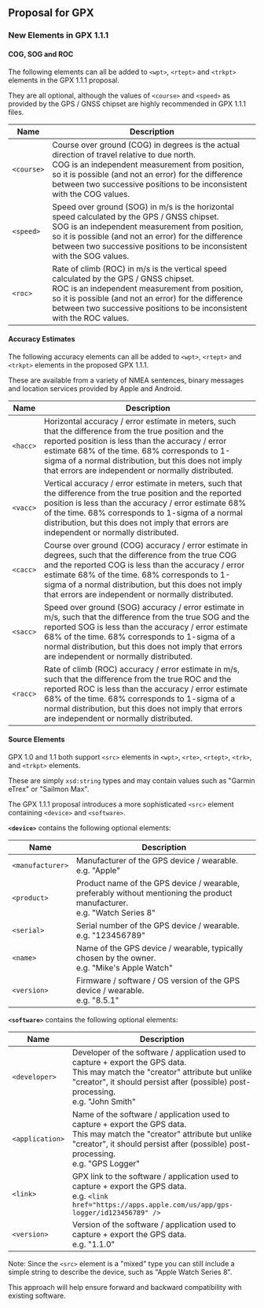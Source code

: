 ## Proposal for GPX

### New Elements in GPX 1.1.1

#### COG, SOG and ROC

The following elements can all be added to `<wpt>`, `<rtept>` and `<trkpt>` elements in the GPX 1.1.1 proposal.

They are all optional, although the values of `<course>` and `<speed>` as provided by the GPS / GNSS chipset are highly recommended in GPX 1.1.1 files.

| Name       | Description                                                  |
| ---------- | ------------------------------------------------------------ |
| `<course>` | Course over ground (COG) in degrees is the actual direction of travel relative to due north.<br/>COG is an independent measurement from position, so it is possible (and not an error) for the difference between two successive positions to be inconsistent with the COG values. |
| `<speed>`  | Speed over ground (SOG) in m/s is the horizontal speed calculated by the GPS / GNSS chipset.<br/>SOG is an independent measurement from position, so it is possible (and not an error) for the difference between two successive positions to be inconsistent with the SOG values. |
| `<roc>`    | Rate of climb (ROC) in m/s is the vertical speed calculated by the GPS / GNSS chipset.<br/>ROC is an independent measurement from position, so it is possible (and not an error) for the difference between two successive positions to be inconsistent with the ROC values. |


#### Accuracy Estimates

The following accuracy elements can all be added to `<wpt>`, `<rtept>` and `<trkpt>` elements in the proposed GPX 1.1.1.

These are available from a variety of NMEA sentences, binary messages and location services provided by Apple and Android.

| Name     | Description                                                  |
| -------- | ------------------------------------------------------------ |
| `<hacc>` | Horizontal accuracy / error estimate in meters, such that the difference from the true position and the reported position is less than the accuracy / error estimate 68% of the time. 68% corresponds to 1-sigma of a normal distribution, but this does not imply that errors are independent or normally distributed. |
| `<vacc>` | Vertical accuracy / error estimate in meters, such that the difference from the true position and the reported position is less than the accuracy / error estimate 68% of the time. 68% corresponds to 1-sigma of a normal distribution, but this does not imply that errors are independent or normally distributed. |
| `<cacc>` | Course over ground (COG) accuracy / error estimate in degrees, such that the difference from the true COG and the reported COG is less than the accuracy / error estimate 68% of the time. 68% corresponds to 1-sigma of a normal distribution, but this does not imply that errors are independent or normally distributed. |
| `<sacc>` | Speed over ground (SOG) accuracy / error estimate in m/s, such that the difference from the true SOG and the reported SOG is less than the accuracy / error estimate 68% of the time. 68% corresponds to 1-sigma of a normal distribution, but this does not imply that errors are independent or normally distributed. |
| `<racc>` | Rate of climb (ROC) accuracy / error estimate in m/s, such that the difference from the true ROC and the reported ROC is less than the accuracy / error estimate 68% of the time. 68% corresponds to 1-sigma of a normal distribution, but this does not imply that errors are independent or normally distributed. |


#### Source Elements

GPX 1.0 and 1.1 both support `<src>` elements in `<wpt>`, `<rte>`, `<rtept>`, `<trk>`, and `<trkpt>` elements.

These are simply `xsd:string` types and may contain values such as "Garmin eTrex" or "Sailmon Max".

The GPX 1.1.1 proposal introduces a more sophisticated `<src>` element containing `<device>` and `<software>`.

**`<device>`** contains the following optional elements:

| Name             | Description                                                  |
| ---------------- | ------------------------------------------------------------ |
| `<manufacturer>` | Manufacturer of the GPS device / wearable.<br/>e.g. "Apple"  |
| `<product>`      | Product name of the GPS device / wearable, preferably without mentioning the product manufacturer.<br/>e.g. "Watch Series 8" |
| `<serial>`       | Serial number of the GPS device / wearable.<br/>e.g. "123456789" |
| `<name>`         | Name of the GPS device / wearable, typically chosen by the owner.<br/>e.g. "Mike's Apple Watch" |
| `<version>`      | Firmware / software / OS version of the GPS device / wearable.<br/>e.g. "8.5.1" |

**`<software>`** contains the following optional elements:

| Name            | Description                                                  |
| --------------- | ------------------------------------------------------------ |
| `<developer>`   | Developer of the software / application used to capture + export the GPS data.<br/>This may match the "creator" attribute but unlike "creator", it should persist after (possible) post-processing.<br/>e.g. "John Smith" |
| `<application>` | Name of the software / application used to capture + export the GPS data.<br/>This may match the "creator" attribute but unlike "creator", it should persist after (possible) post-processing.<br/>e.g. "GPS Logger" |
| `<link>`        | GPX link to the software / application used to capture + export the GPS data.<br/>e.g. `<link href="https://apps.apple.com/us/app/gps-logger/id123456789" />` |
| `<version>`     | Version of the software / application used to capture + export the GPS data.<br/>e.g. "1.1.0" |

Note: Since the `<src>` element is a "mixed" type you can still include a simple string to describe the device, such as "Apple Watch Series 8".

This approach will help ensure forward and backward compatibility with existing software.
